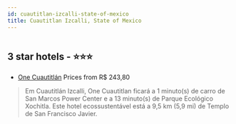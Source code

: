 ```yaml
---
id: cuautitlan-izcalli-state-of-mexico
title: Cuautitlan Izcalli, State of Mexico
---
```


<center><img src="https://i.travelapi.com/hotels/17000000/16330000/16323800/16323701/0804870c_z.jpg" alt="" /></center>


##  3 star hotels - ⭐️⭐️⭐️

-    [One Cuautitlán](https://us.hurb.com/hotels/cuautitlan-izcalli/one-cuautitlan-HT-8GJK?cmp=18055) Prices from R$ 243,80
   > Em Cuautitlán Izcalli, One Cuautitlan ficará a 1 minuto(s) de carro de San Marcos Power Center e a 13 minuto(s) de Parque Ecológico Xochitla. Este hotel ecossustentável está a 9,5 km (5,9 mi) de Templo de San Francisco Javier.
